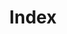 ---
title: Index
image: images/gsoler.jpg
image2: images/guitar.jpg
template: coltrane/index.html
salutation: Hey!
action: Get in contact for a free consultation!
button: Email me!
publish_date: 2024-07-30 19:26:02
---